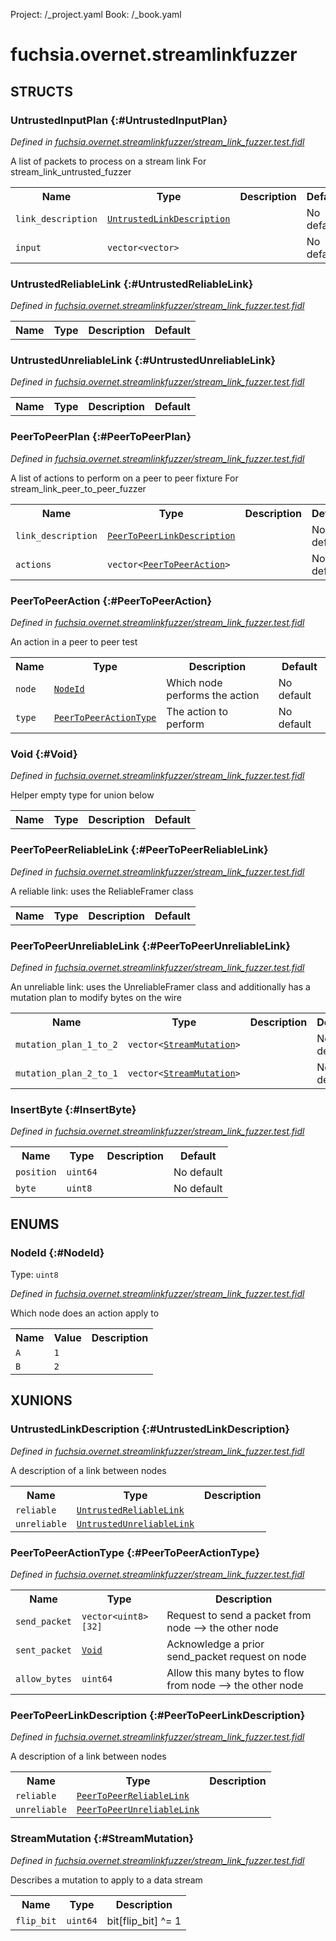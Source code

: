 Project: /_project.yaml
Book: /_book.yaml

# fuchsia.overnet.streamlinkfuzzer




## **STRUCTS**

### UntrustedInputPlan {:#UntrustedInputPlan}
*Defined in [fuchsia.overnet.streamlinkfuzzer/stream_link_fuzzer.test.fidl](https://fuchsia.googlesource.com/fuchsia/+/master/src/connectivity/overnet/lib/links/stream_link_fuzzer.test.fidl#9)*



 A list of packets to process on a stream link
 For stream_link_untrusted_fuzzer


<table>
    <tr><th>Name</th><th>Type</th><th>Description</th><th>Default</th></tr><tr>
            <td><code>link_description</code></td>
            <td>
                <code><a class='link' href='../fuchsia.overnet.streamlinkfuzzer/index.html#UntrustedLinkDescription'>UntrustedLinkDescription</a></code>
            </td>
            <td></td>
            <td>No default</td>
        </tr><tr>
            <td><code>input</code></td>
            <td>
                <code>vector&lt;vector&gt;</code>
            </td>
            <td></td>
            <td>No default</td>
        </tr>
</table>

### UntrustedReliableLink {:#UntrustedReliableLink}
*Defined in [fuchsia.overnet.streamlinkfuzzer/stream_link_fuzzer.test.fidl](https://fuchsia.googlesource.com/fuchsia/+/master/src/connectivity/overnet/lib/links/stream_link_fuzzer.test.fidl#14)*





<table>
    <tr><th>Name</th><th>Type</th><th>Description</th><th>Default</th></tr>
</table>

### UntrustedUnreliableLink {:#UntrustedUnreliableLink}
*Defined in [fuchsia.overnet.streamlinkfuzzer/stream_link_fuzzer.test.fidl](https://fuchsia.googlesource.com/fuchsia/+/master/src/connectivity/overnet/lib/links/stream_link_fuzzer.test.fidl#16)*





<table>
    <tr><th>Name</th><th>Type</th><th>Description</th><th>Default</th></tr>
</table>

### PeerToPeerPlan {:#PeerToPeerPlan}
*Defined in [fuchsia.overnet.streamlinkfuzzer/stream_link_fuzzer.test.fidl](https://fuchsia.googlesource.com/fuchsia/+/master/src/connectivity/overnet/lib/links/stream_link_fuzzer.test.fidl#26)*



 A list of actions to perform on a peer to peer fixture
 For stream_link_peer_to_peer_fuzzer


<table>
    <tr><th>Name</th><th>Type</th><th>Description</th><th>Default</th></tr><tr>
            <td><code>link_description</code></td>
            <td>
                <code><a class='link' href='../fuchsia.overnet.streamlinkfuzzer/index.html#PeerToPeerLinkDescription'>PeerToPeerLinkDescription</a></code>
            </td>
            <td></td>
            <td>No default</td>
        </tr><tr>
            <td><code>actions</code></td>
            <td>
                <code>vector&lt;<a class='link' href='../fuchsia.overnet.streamlinkfuzzer/index.html#PeerToPeerAction'>PeerToPeerAction</a>&gt;</code>
            </td>
            <td></td>
            <td>No default</td>
        </tr>
</table>

### PeerToPeerAction {:#PeerToPeerAction}
*Defined in [fuchsia.overnet.streamlinkfuzzer/stream_link_fuzzer.test.fidl](https://fuchsia.googlesource.com/fuchsia/+/master/src/connectivity/overnet/lib/links/stream_link_fuzzer.test.fidl#38)*



 An action in a peer to peer test


<table>
    <tr><th>Name</th><th>Type</th><th>Description</th><th>Default</th></tr><tr>
            <td><code>node</code></td>
            <td>
                <code><a class='link' href='../fuchsia.overnet.streamlinkfuzzer/index.html#NodeId'>NodeId</a></code>
            </td>
            <td> Which node performs the action
</td>
            <td>No default</td>
        </tr><tr>
            <td><code>type</code></td>
            <td>
                <code><a class='link' href='../fuchsia.overnet.streamlinkfuzzer/index.html#PeerToPeerActionType'>PeerToPeerActionType</a></code>
            </td>
            <td> The action to perform
</td>
            <td>No default</td>
        </tr>
</table>

### Void {:#Void}
*Defined in [fuchsia.overnet.streamlinkfuzzer/stream_link_fuzzer.test.fidl](https://fuchsia.googlesource.com/fuchsia/+/master/src/connectivity/overnet/lib/links/stream_link_fuzzer.test.fidl#46)*



 Helper empty type for union below


<table>
    <tr><th>Name</th><th>Type</th><th>Description</th><th>Default</th></tr>
</table>

### PeerToPeerReliableLink {:#PeerToPeerReliableLink}
*Defined in [fuchsia.overnet.streamlinkfuzzer/stream_link_fuzzer.test.fidl](https://fuchsia.googlesource.com/fuchsia/+/master/src/connectivity/overnet/lib/links/stream_link_fuzzer.test.fidl#58)*



 A reliable link: uses the ReliableFramer class


<table>
    <tr><th>Name</th><th>Type</th><th>Description</th><th>Default</th></tr>
</table>

### PeerToPeerUnreliableLink {:#PeerToPeerUnreliableLink}
*Defined in [fuchsia.overnet.streamlinkfuzzer/stream_link_fuzzer.test.fidl](https://fuchsia.googlesource.com/fuchsia/+/master/src/connectivity/overnet/lib/links/stream_link_fuzzer.test.fidl#62)*



 An unreliable link: uses the UnreliableFramer class
 and additionally has a mutation plan to modify bytes on the wire


<table>
    <tr><th>Name</th><th>Type</th><th>Description</th><th>Default</th></tr><tr>
            <td><code>mutation_plan_1_to_2</code></td>
            <td>
                <code>vector&lt;<a class='link' href='../fuchsia.overnet.streamlinkfuzzer/index.html#StreamMutation'>StreamMutation</a>&gt;</code>
            </td>
            <td></td>
            <td>No default</td>
        </tr><tr>
            <td><code>mutation_plan_2_to_1</code></td>
            <td>
                <code>vector&lt;<a class='link' href='../fuchsia.overnet.streamlinkfuzzer/index.html#StreamMutation'>StreamMutation</a>&gt;</code>
            </td>
            <td></td>
            <td>No default</td>
        </tr>
</table>

### InsertByte {:#InsertByte}
*Defined in [fuchsia.overnet.streamlinkfuzzer/stream_link_fuzzer.test.fidl](https://fuchsia.googlesource.com/fuchsia/+/master/src/connectivity/overnet/lib/links/stream_link_fuzzer.test.fidl#79)*





<table>
    <tr><th>Name</th><th>Type</th><th>Description</th><th>Default</th></tr><tr>
            <td><code>position</code></td>
            <td>
                <code>uint64</code>
            </td>
            <td></td>
            <td>No default</td>
        </tr><tr>
            <td><code>byte</code></td>
            <td>
                <code>uint8</code>
            </td>
            <td></td>
            <td>No default</td>
        </tr>
</table>



## **ENUMS**

### NodeId {:#NodeId}
Type: <code>uint8</code>

*Defined in [fuchsia.overnet.streamlinkfuzzer/stream_link_fuzzer.test.fidl](https://fuchsia.googlesource.com/fuchsia/+/master/src/connectivity/overnet/lib/links/stream_link_fuzzer.test.fidl#32)*

 Which node does an action apply to


<table>
    <tr><th>Name</th><th>Value</th><th>Description</th></tr><tr>
            <td><code>A</code></td>
            <td><code>1</code></td>
            <td></td>
        </tr><tr>
            <td><code>B</code></td>
            <td><code>2</code></td>
            <td></td>
        </tr></table>







## **XUNIONS**

### UntrustedLinkDescription {:#UntrustedLinkDescription}
*Defined in [fuchsia.overnet.streamlinkfuzzer/stream_link_fuzzer.test.fidl](https://fuchsia.googlesource.com/fuchsia/+/master/src/connectivity/overnet/lib/links/stream_link_fuzzer.test.fidl#19)*

 A description of a link between nodes

<table>
    <tr><th>Name</th><th>Type</th><th>Description</th></tr><tr>
            <td><code>reliable</code></td>
            <td>
                <code><a class='link' href='../fuchsia.overnet.streamlinkfuzzer/index.html#UntrustedReliableLink'>UntrustedReliableLink</a></code>
            </td>
            <td></td>
        </tr><tr>
            <td><code>unreliable</code></td>
            <td>
                <code><a class='link' href='../fuchsia.overnet.streamlinkfuzzer/index.html#UntrustedUnreliableLink'>UntrustedUnreliableLink</a></code>
            </td>
            <td></td>
        </tr></table>

### PeerToPeerActionType {:#PeerToPeerActionType}
*Defined in [fuchsia.overnet.streamlinkfuzzer/stream_link_fuzzer.test.fidl](https://fuchsia.googlesource.com/fuchsia/+/master/src/connectivity/overnet/lib/links/stream_link_fuzzer.test.fidl#48)*


<table>
    <tr><th>Name</th><th>Type</th><th>Description</th></tr><tr>
            <td><code>send_packet</code></td>
            <td>
                <code>vector&lt;uint8&gt;[32]</code>
            </td>
            <td> Request to send a packet from node --> the other node
</td>
        </tr><tr>
            <td><code>sent_packet</code></td>
            <td>
                <code><a class='link' href='../fuchsia.overnet.streamlinkfuzzer/index.html#Void'>Void</a></code>
            </td>
            <td> Acknowledge a prior send_packet request on node
</td>
        </tr><tr>
            <td><code>allow_bytes</code></td>
            <td>
                <code>uint64</code>
            </td>
            <td> Allow this many bytes to flow from node --> the other node
</td>
        </tr></table>

### PeerToPeerLinkDescription {:#PeerToPeerLinkDescription}
*Defined in [fuchsia.overnet.streamlinkfuzzer/stream_link_fuzzer.test.fidl](https://fuchsia.googlesource.com/fuchsia/+/master/src/connectivity/overnet/lib/links/stream_link_fuzzer.test.fidl#68)*

 A description of a link between nodes

<table>
    <tr><th>Name</th><th>Type</th><th>Description</th></tr><tr>
            <td><code>reliable</code></td>
            <td>
                <code><a class='link' href='../fuchsia.overnet.streamlinkfuzzer/index.html#PeerToPeerReliableLink'>PeerToPeerReliableLink</a></code>
            </td>
            <td></td>
        </tr><tr>
            <td><code>unreliable</code></td>
            <td>
                <code><a class='link' href='../fuchsia.overnet.streamlinkfuzzer/index.html#PeerToPeerUnreliableLink'>PeerToPeerUnreliableLink</a></code>
            </td>
            <td></td>
        </tr></table>

### StreamMutation {:#StreamMutation}
*Defined in [fuchsia.overnet.streamlinkfuzzer/stream_link_fuzzer.test.fidl](https://fuchsia.googlesource.com/fuchsia/+/master/src/connectivity/overnet/lib/links/stream_link_fuzzer.test.fidl#74)*

 Describes a mutation to apply to a data stream

<table>
    <tr><th>Name</th><th>Type</th><th>Description</th></tr><tr>
            <td><code>flip_bit</code></td>
            <td>
                <code>uint64</code>
            </td>
            <td> bit[flip_bit] ^= 1
</td>
        </tr></table>





